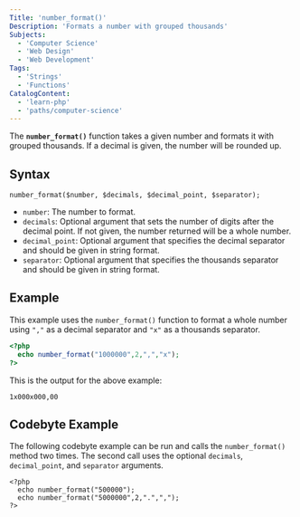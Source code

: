 ```yaml
---
Title: 'number_format()'
Description: 'Formats a number with grouped thousands'
Subjects:
  - 'Computer Science'
  - 'Web Design'
  - 'Web Development'
Tags:
  - 'Strings'
  - 'Functions'
CatalogContent:
  - 'learn-php'
  - 'paths/computer-science'
---
```


The **`number_format()`** function takes a given number and formats it with grouped thousands. If a decimal is given, the number will be rounded up.

## Syntax

```pseudo
number_format($number, $decimals, $decimal_point, $separator);
```
- `number`: The number to format.
- `decimals`: Optional argument that sets the number of digits after the decimal point. If not given, the number returned will be a whole number.
- `decimal_point`: Optional argument that specifies the decimal separator and should be given in string format.
- `separator`: Optional argument that specifies the thousands separator and should be given in string format.

## Example

This example uses the `number_format()` function to format a whole number using `","` as a decimal separator and `"x"` as a thousands separator.

```php
<?php
  echo number_format("1000000",2,",","x");
?>
```

This is the output for the above example:

```shell
1x000x000,00
```

## Codebyte Example

The following codebyte example can be run and calls the `number_format()` method two times. The second call uses the optional `decimals`, `decimal_point`, and `separator` arguments.


```codebyte/php
<?php
  echo number_format("500000");
  echo number_format("5000000",2,".",",");
?>
```
